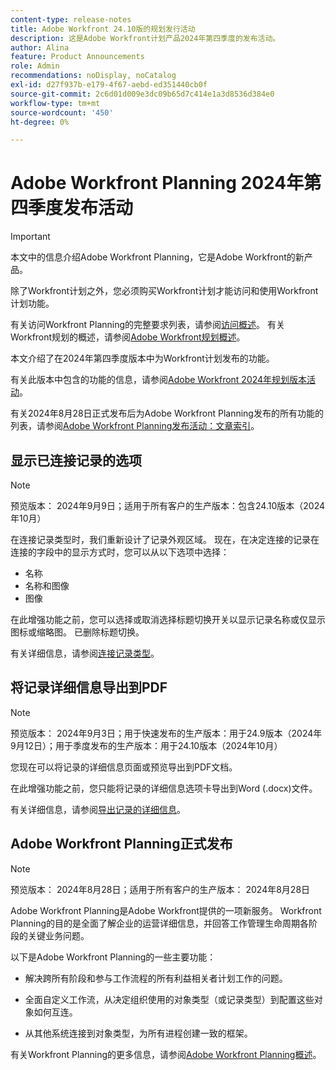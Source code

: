 ```yaml
---
content-type: release-notes
title: Adobe Workfront 24.10版的规划发行活动
description: 这是Adobe Workfront计划产品2024年第四季度的发布活动。
author: Alina
feature: Product Announcements
role: Admin
recommendations: noDisplay, noCatalog
exl-id: d27f937b-e179-4f67-aebd-ed351440cb0f
source-git-commit: 2c6d01d009e3dc09b65d7c414e1a3d8536d384e0
workflow-type: tm+mt
source-wordcount: '450'
ht-degree: 0%

---
```


# Adobe Workfront Planning 2024年第四季度发布活动

<!--remove this important intro after the 25.1 release-->

>[!IMPORTANT]
>
>本文中的信息介绍Adobe Workfront Planning，它是Adobe Workfront的新产品。
>
>除了Workfront计划之外，您必须购买Workfront计划才能访问和使用Workfront计划功能。
>
>有关访问Workfront Planning的完整要求列表，请参阅[访问概述](/help/quicksilver/planning/access/access-overview.md)。
>有关Workfront规划的概述，请参阅[Adobe Workfront规划概述](/help/quicksilver/planning/general/planning-overview.md)。
>

本文介绍了在2024年第四季度版本中为Workfront计划发布的功能。

有关此版本中包含的功能的信息，请参阅[Adobe Workfront 2024年规划版本活动](/help/quicksilver/planning/general/release-activity.md)。


<!--keep the sentence below for all future quarterly release pages-->
<!--remove the general activity mention after fourth quarter 2024 is released-->

有关2024年8月28日正式发布后为Adobe Workfront Planning发布的所有功能的列表，请参阅[Adobe Workfront Planning发布活动：文章索引](/help/quicksilver/product-announcements/product-releases/planning-release-activity/planning-release-activity-article-index.md)。

## 显示已连接记录的选项

>[!NOTE]
>
>预览版本： 2024年9月9日；适用于所有客户的生产版本：包含24.10版本（2024年10月）

在连接记录类型时，我们重新设计了记录外观区域。 现在，在决定连接的记录在连接的字段中的显示方式时，您可以从以下选项中选择：

* 名称
* 名称和图像
* 图像

在此增强功能之前，您可以选择或取消选择标题切换开关以显示记录名称或仅显示图标或缩略图。 已删除标题切换。

有关详细信息，请参阅[连接记录类型](/help/quicksilver/planning/architecture/connect-record-types.md)。

## 将记录详细信息导出到PDF

>[!NOTE]
>
>预览版本： 2024年9月3日；用于快速发布的生产版本：用于24.9版本（2024年9月12日）；用于季度发布的生产版本：用于24.10版本（2024年10月）

您现在可以将记录的详细信息页面或预览导出到PDF文档。

在此增强功能之前，您只能将记录的详细信息选项卡导出到Word (.docx)文件。

有关详细信息，请参阅[导出记录的详细信息](/help/quicksilver/planning/records/export-the-record-page.md)。

## Adobe Workfront Planning正式发布

>[!NOTE]
>
>预览版本： 2024年8月28日；适用于所有客户的生产版本： 2024年8月28日

Adobe Workfront Planning是Adobe Workfront提供的一项新服务。 Workfront Planning的目的是全面了解企业的运营详细信息，并回答工作管理生命周期各阶段的关键业务问题。

以下是Adobe Workfront Planning的一些主要功能：

* 解决跨所有阶段和参与工作流程的所有利益相关者计划工作的问题。

* 全面自定义工作流，从决定组织使用的对象类型（或记录类型）到配置这些对象如何互连。

* 从其他系统连接到对象类型，为所有进程创建一致的框架。

有关Workfront Planning的更多信息，请参阅[Adobe Workfront Planning概述](/help/quicksilver/planning/general/planning-overview.md)。
